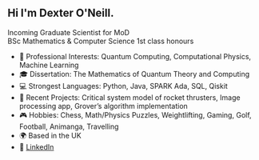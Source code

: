 ## Hi I'm Dexter O'Neill.

Incoming Graduate Scientist for MoD <br>
BSc Mathematics & Computer Science 1st class honours <br>

- 🔬 Professional Interests: Quantum Computing, Computational Physics, Machine Learning
- 🎓 Dissertation: The Mathematics of Quantum Theory and Computing
- 💻 Strongest Languages: Python, Java, SPARK Ada, SQL, Qiskit
- 🚀 Recent Projects: Critical system model of rocket thrusters, Image processing app, Grover’s algorithm implementation
- 🎮 Hobbies: Chess, Math/Physics Puzzles, Weightlifting, Gaming, Golf, Football, Animanga, Travelling
- 🌍 Based in the UK
- 🔗 [LinkedIn](https://www.linkedin.com/in/dexter-o-neill-4b5449323/)

